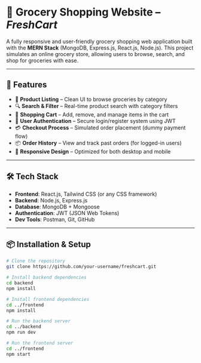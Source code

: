# 🛒 Grocery Shopping Website – *FreshCart*

A fully responsive and user-friendly grocery shopping web application built with the **MERN Stack** (MongoDB, Express.js, React.js, Node.js). This project simulates an online grocery store, allowing users to browse, search, and shop for groceries with ease.

---

## 🌟 Features

- 🧾 **Product Listing** – Clean UI to browse groceries by category
- 🔍 **Search & Filter** – Real-time product search with category filters
- 🛒 **Shopping Cart** – Add, remove, and manage items in the cart
- 👤 **User Authentication** – Secure login/register system using JWT
- 💳 **Checkout Process** – Simulated order placement (dummy payment flow)
- 📦 **Order History** – View and track past orders (for logged-in users)
- 📱 **Responsive Design** – Optimized for both desktop and mobile

---

## 🛠 Tech Stack

- **Frontend**: React.js, Tailwind CSS (or any CSS framework)
- **Backend**: Node.js, Express.js
- **Database**: MongoDB + Mongoose
- **Authentication**: JWT (JSON Web Tokens)
- **Dev Tools**: Postman, Git, GitHub

---

## 📦 Installation & Setup

```bash
# Clone the repository
git clone https://github.com/your-username/freshcart.git

# Install backend dependencies
cd backend
npm install

# Install frontend dependencies
cd ../frontend
npm install

# Run the backend server
cd ../backend
npm run dev

# Run the frontend server
cd ../frontend
npm start
